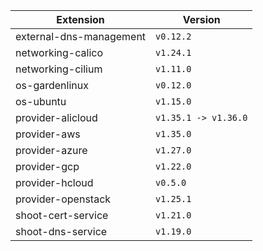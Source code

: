 | Extension      |  Version | 
| ----------- | ----------- |
|external-dns-management|```v0.12.2```|
|networking-calico|```v1.24.1```|
|networking-cilium|```v1.11.0```|
|os-gardenlinux|```v0.12.0```|
|os-ubuntu|```v1.15.0```|
|provider-alicloud|```v1.35.1 -> v1.36.0```|
|provider-aws|```v1.35.0```|
|provider-azure|```v1.27.0```|
|provider-gcp|```v1.22.0```|
|provider-hcloud|```v0.5.0```|
|provider-openstack|```v1.25.1```|
|shoot-cert-service|```v1.21.0```|
|shoot-dns-service|```v1.19.0```|
